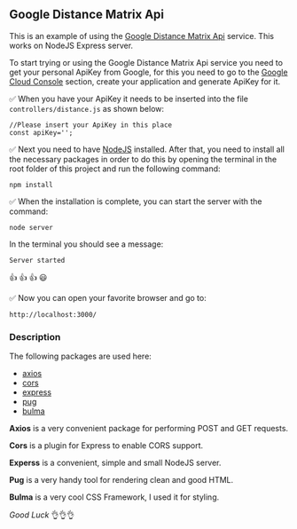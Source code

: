 ## Google Distance Matrix Api

This is an example of using the [Google Distance Matrix Api](https://developers.google.com/maps/documentation/distance-matrix/start) service. This works on NodeJS Express server. 

To start trying or using the Google Distance Matrix Api service you need to get your personal ApiKey from Google, for this you need to go to the [Google Cloud Console](https://console.cloud.google.com/home/dashboard) section, create your application and generate ApiKey for it.

:white_check_mark: When you have your ApiKey it needs to be inserted into the file `controllers/distance.js` as shown below:

    //Please insert your ApiKey in this place
    const apiKey='';

:white_check_mark: Next you need to have [NodeJS](https://nodejs.org) installed. After that, you need to install all the necessary packages in order to do this by opening the terminal in the root folder of this project and run the following command:

    npm install

:white_check_mark: When the installation is complete, you can start the server with the command:

    node server

In the terminal you should see a message:

    Server started


:+1: :+1: :+1: :smiley: 

:white_check_mark: Now you can open your favorite browser and go to:

    http://localhost:3000/


### Description

The following packages are used here:

- [axios](https://github.com/axios/axios)
- [cors](https://www.npmjs.com/package/cors)
- [express](https://expressjs.com/)
- [pug](https://pugjs.org)
- [bulma](https://bulma.io/)

**Axios** is a very convenient package for performing POST and GET requests.

**Cors** is a plugin for Express to enable CORS support.

**Experss** is a convenient, simple and small NodeJS server.

**Pug** is a very handy tool for rendering clean and good HTML.

**Bulma** is a very cool CSS Framework, I used it for styling.

*Good Luck*  :ok_hand::ok_hand::ok_hand:



